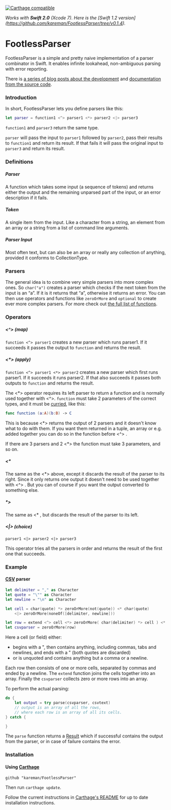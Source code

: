 [![Carthage compatible](https://img.shields.io/badge/Carthage-compatible-4BC51D.svg?style=flat)](https://github.com/Carthage/Carthage)

_Works with **Swift 2.0** (Xcode 7). Here is the [Swift 1.2 version] (https://github.com/kareman/FootlessParser/tree/v0.1.4)._

# FootlessParser

FootlessParser is a simple and pretty naive implementation of a parser combinator in Swift. It enables infinite lookahead, non-ambiguous parsing with error reporting.

There is [a series of blog posts about the development](http://blog.nottoobadsoftware.com/footlessparser/) and [documentation from the source code](http://kareman.github.io/FootlessParser/).

### Introduction

In short, FootlessParser lets you define parsers like this:

```swift
let parser = function1 <^> parser1 <*> parser2 <|> parser3
```

`function1` and `parser3` return the same type.

`parser` will pass the input to `parser1` followed by `parser2`, pass their results to `function1` and return its result. If that fails it will pass the original input to `parser3` and return its result.

### Definitions

##### Parser
A function which takes some input (a sequence of tokens) and returns either the output and the remaining unparsed part of the input, or an error description if it fails.

##### Token
A single item from the input. Like a character from a string, an element from an array or a string from a list of command line arguments.

##### Parser Input
Most often text, but can also be an array or really any collection of anything, provided it conforms to CollectionType.

### Parsers

The general idea is to combine very simple parsers into more complex ones. So `char("a")`  creates a parser which checks if the next token from the input is an “a”. If it is it returns that “a”, otherwise it returns an error. You can then use operators and functions like `zeroOrMore` and `optional` to create ever more complex parsers. For more check out [the full list of functions](http://kareman.github.io/FootlessParser/Functions.html).

### Operators

##### <^> (map)

`function <^> parser1` creates a new parser which runs parser1. If it succeeds it passes the output to `function` and returns the result.

##### <*> (apply)

`function <^> parser1 <*> parser2` creates a new parser which first runs parser1. If it succeeds it runs parser2. If that also succeeds it passes both outputs to `function` and returns the result.

The <*> operator requires its left parser to return a function and is normally used together with <^>. `function` must take 2 parameters of the correct types, and it must be [curried](https://developer.apple.com/library/ios/documentation/Swift/Conceptual/Swift_Programming_Language/Declarations.html#//apple_ref/doc/uid/TP40014097-CH34-ID363), like this:

```swift
func function (a:A)(b:B) -> C 
```

This is because <*> returns the output of 2 parsers and it doesn't know what to do with them. If you want them returned in a tuple, an array or e.g. added together you can do so in the function before <^> .

If there are 3 parsers and 2 <*> the function must take 3 parameters, and so on.

##### <* 

The same as the <*> above, except it discards the result of the parser to its right. Since it only returns one output it doesn't need to be used together with <^> . But you can of course if you want the output converted to something else.

##### *>

The same as <* , but discards the result of the parser to its left.

##### <|> (choice)

```
parser1 <|> parser2 <|> parser3
```

This operator tries all the parsers in order and returns the result of the first one that succeeds.

### Example

#### [CSV](http://www.computerhope.com/jargon/c/csv.htm) parser

```swift
let delimiter = "," as Character
let quote = "\"" as Character
let newline = "\n" as Character

let cell = char(quote) *> zeroOrMore(not(quote)) <* char(quote)
	<|> zeroOrMore(noneOf([delimiter, newline]))

let row = extend <^> cell <*> zeroOrMore( char(delimiter) *> cell ) <* char(newline)
let csvparser = zeroOrMore(row)
```

Here a cell (or field) either:

- begins with a ", then contains anything, including commas, tabs and newlines, and ends with a " (both quotes are discarded) 
- or is unquoted and contains anything but a comma or a newline.

Each row then consists of one or more cells, separated by commas and ended by a newline. The `extend` function joins the cells together into an array. 
Finally the `csvparser` collects zero or more rows into an array.

To perform the actual parsing:

```swift
do {
	let output = try parse(csvparser, csvtext)
	// output is an array of all the rows, 
	// where each row is an array of all its cells.
} catch {

}
```

The `parse` function returns a [Result](https://github.com/antitypical/Result) which if successful contains the output from the parser, or in case of failure contains the error.

### Installation

#### Using [Carthage](https://github.com/Carthage/Carthage)

```
github "kareman/FootlessParser"
```

Then run `carthage update`.

Follow the current instructions in [Carthage's README][carthage-installation] for up to date installation instructions.

[carthage-installation]: https://github.com/Carthage/Carthage#adding-frameworks-to-an-application
